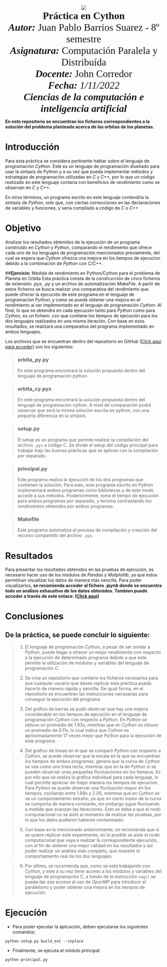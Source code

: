<p align = center  
<br>
<img src="https://res-5.cloudinary.com/crunchbase-production/image/upload/c_lpad,h_256,w_256,f_auto,q_auto:eco/v1455514364/pim02bzqvgz0hibsra41.png" align="center"><br><FONT FACE="times new roman" SIZE=6>
<b>Práctica en Cython</b>
<br>
<i><b>Autor:</b></i> Juan Pablo Barrios Suarez - 8º semestre
<br>
<i><b>Asignatura:</b></i> Computación Paralela y Distribuída
<br>
<i><b>Docente:</b></i> John Corredor
<br>
<i><b>Fecha: </b>1/11/2022
<br>
<b>Ciencias de la computación e inteligencia artificial</b></i>
<br>
</FONT>
</p>

**En este repositorio se encuentran los ficheros correspondientes a la solución del problema planteado acerca de las orbitas de los planetas.**

# **Introducción**

Para esta práctica se considera pertinente hablar sobre el lenguaje de programación _Cython_. Este es un lenguaje de programación diseñado para usar la sintaxis de Python y a su vez que pueda implementar métodos y estrategias de programación utilizadas en _C_ y _C++_, por lo que un código realizado en este lenguaje contaría con beneficios de rendimiento como se observan en _C_ y _C++_. 

En otros términos, un programa escrito en este lenguaje contendría la sintaxis de _Python_, solo que, con ciertas correcciones en las declaraciones de variables y funciones, y sería compilado a código de _C_ o _C++_ 

# **Objetivo**

Analizar los resultados obtenidos de la ejecución de un programa construido en _Cython_ y _Python_, comparando el rendimiento que ofrece cada uno de los lenguajes de programación mencionados previamente, del cual se espera que _Cython_ ofrezca una mejora en los tiempos de ejecucion debido a la combinación de _Python_ con _C/C++_.

##**Ejercicio:** Medida de rendimiento en Python/Cython para el problema de Planeta en Orbita
Esta práctica consta de la construcción de cinco ficheros de extensión _.pyx_, _.py_ y un archivo de automatización _MakeFile_. A partir de estos ficheros se busca realizar una comparativa del rendimiento que puede ofrecer la ejecución de este programa en el lenguaje de programación _Python_, y como se puede obtener una mejora en el rendimiento al ser implementado en el lenguaje de programación _Cython_. Al final, lo que se obtendra en cada ejecución tanto para _Python_ como para _Cython_, es un fichero _.csv_ que contiene los tiempos de ejecución para los dos lenguajes realizados en una misma iteración. Con base en esos resultados, se realizará una comparativa del programa implementado en ambos lenguajes.

Los archivos que se encuentran dentro del repositorio en GitHub ([Click aqui para acceder](https://github.com/JuanPabloBarrios30/Taller_Cython_CP.git)) son los siguientes: 
>### **orbita_py.py**
>En este programa encontrará la solución propuesta dentro del lenguaje de programación python.

>### **orbita_cy.pyx**
>En este programa encontrará la solución propuesta dentro del lenguaje de programación cython. A nivel de comparación podrá observar que será la misma solución escrita en python, con una pequeña diferencia en la sintáxis.

>### **setup.py**
>El setup es un programa que permite realizar la compilación del archivo `.pyx` a código C. Se divide el setup del código principal para trabajar bajo las buenas prácticas que se aplican con la compilación por separado.

>### **principal.py**
>Este programa realiza la ejecución de los dos programas que contienen la solución. Para esto, este programa escrito en Python implementará ambos programas como bibliotecas y de este modo accede a sus métodos. Posteriormente, toma el tiempo de ejecución para ambos programas por separado, y termina contrastando los rendimientos obtenidos por ambos programas.

>### **Makefile**
>Este programa automatiza el proceso de compilación y creación del recurso compartido del archivo `.pyx`.

# **Resultados**

Para presentar los resultados obtenidos en las pruebas de ejecución, es necesario hacer uso de los módulos de _Pandas_ y _Matplotlib_, ya que estos permitiran visualizar los datos de manera más sencilla. Para poder visualizarlos, **se recomienda acceder al fichero _.ipynb_ donde se encuentra todo un análisis exhaustivo de los datos obtenidos. Tambien puede acceder a través de este enlace: ([Click aqui](https://colab.research.google.com/drive/1dqoI5yg25dkzGZWJ4lr14S99A1Stt615?usp=sharing))**

# **Conclusiones**

## De la práctica, se puede concluir lo siguiente:
> 1. El lenguaje de programación _Cython_, a pesar de ser similar a _Python_, puede llegar a ofrecer un mejor rendimiento con respecto a la ejecución de determinado programa debido a que este permite la utilización de módulos y variables del lenguaje de programación _C_.

> 2. Se crea un repositorio que contiene los ficheros necesarios para que cualquier usuario que desee replicar esta práctica pueda hacerlo de manera rápida y sencilla. De igual forma, en el repositorio se encuentran las instrucciones necesarias para conseguir la ejecución del programa

> 3. Del gráfico de barras se pudo observar que hay una mejora considerable en los tiempos de ejecución en el lenguaje de programación _Cython_ con respecto a _Python_. En _Python_ se obtuvo un promedio de $1.93$s, mientras que en _Cython_ se obtuvo un promedio de $0.11$s, lo cual indica que Cython es aproximadamente $17$ veces mejor que Python para la ejecución de este programa

> 4. Del gráfico de lineas en el que se comparó _Python_ con respecto a _Cython_, se puede observar que la escala en la que se encuentran los tiempos de ambos programas, genera que la curva de _Cython_ se vea como una línea recta, mientras que en la de _Python_ si se pueden observar unas pequeñas fluctuaciones en los tiempos. Es por ello que se realiza la gráfica individual para cada lenguaje, lo cual permite apreciar de mejor manera los tiempos de ejecucíon. Para _Python_ se puede observar una fluctuación mayor en los tiempos, oscilando entre $1.88$s y $2.00$, mientras que en _Cython_ se ve un comportamiento extraño, ya que en cierto tramo de la curva se comporta de manera constante, sin embargo sigue fluctuando a medida que avanzan las iteraciones. Esto se debe a que el nodo computacional no se aisló al momento de realizar las pruebas, por lo que los datos pudieron haberse contaminado.

> 5. Con base en lo mencionado anteriormente, se recomienda que si se quiere replicar este experimento, en lo posible se aísle el nodo computacional que vaya a realizar la correspondiente ejecución, con el fin de obtener una mejor calidad en los resultados y asi poder realizar un análisis más completo, que muestre el comportamiento real de los dos lenguajes.

> 6. Por último, se recomienda que, como se está trabajando con _Cython_, y este a su vez tiene acceso a los módulos y variables del lenguaje de programación _C_, a través de la instrucción `nogil` se pueda dar ese acceso al uso de _OpenMP_ para introducir el paralelismo y poder obtener una mejora en los tiempos de ejecución.

# **Ejecucíón** 

- Para poder ejecutar la aplicación, deben ejecutarse los siguientes comandos:

```
python setup.py build_ext --inplace
```
- Finalmente, se ejecuta el módulo principal:
```
python principal.py
```
